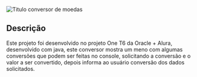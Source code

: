 ![Titulo conversor de moedas](https://github.com/thiagotmdev/Conversor-de-moedas/assets/64815231/f23cf71d-d465-4a7f-a382-295cea3055c3)


## Descrição

Este projeto foi desenvolvido no projeto One T6 da Oracle + Alura, desenvolvido com
java, este conversor mostra um meno com algumas conversões que podem ser feitas no
console, solicitando a conversão e o valor a ser convertido, depois informa ao usuário
conversão dos dados solicitados.
